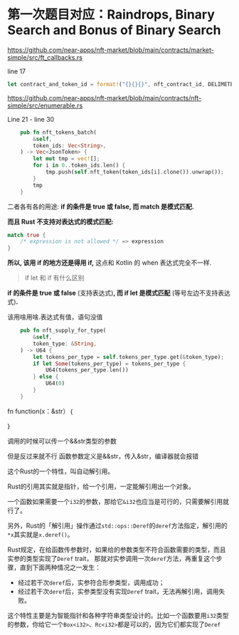 # 第一次题目对应：Raindrops, Binary Search and Bonus of Binary Search

<https://github.com/near-apps/nft-market/blob/main/contracts/market-simple/src/ft_callbacks.rs>

line 17

```rust
let contract_and_token_id = format!("{}{}{}", nft_contract_id, DELIMETER, token_id);
```

<https://github.com/near-apps/nft-market/blob/main/contracts/nft-simple/src/enumerable.rs>

Line 21 - line 30

```rust
	pub fn nft_tokens_batch(
        &self,
        token_ids: Vec<String>,
    ) -> Vec<JsonToken> {
        let mut tmp = vec![];
        for i in 0..token_ids.len() {
            tmp.push(self.nft_token(token_ids[i].clone()).unwrap());
        }
        tmp
    }
```





二者各有各的用途: **if 的条件是 true 或 false, 而 match 是模式匹配.**

**而且 Rust 不支持对表达式的模式匹配:**

```rust
match true {
    /* expression is not allowed */ => expression
}
```

**所以, 该用 if 的地方还是得用 if,** 这点和 Kotlin 的 when 表达式完全不一样.

> if let 和 if 有什么区别

**if 的条件是 true 或 false** (支持表达式)**, 而 if let 是模式匹配** (等号左边不支持表达式)**.**

该用啥用啥.表达式有值，语句没值

```rust
	pub fn nft_supply_for_type(
        &self,
        token_type: &String,
    ) -> U64 {
        let tokens_per_type = self.tokens_per_type.get(&token_type);
        if let Some(tokens_per_type) = tokens_per_type {
            U64(tokens_per_type.len())
        } else {
            U64(0)
        }
    }
```

fn function(x：&str）｛

｝

调用的时候可以传一个&&str类型的参数

但是反过来就不行 函数参数定义是&&str，传入&str，编译器就会报错

这个Rust的一个特性，叫自动解引用。

Rust的引用其实就是指针，给一个引用，一定能解引用出一个对象。

一个函数如果需要一个`i32`的参数，那给它`&i32`也应当是可行的，只需要解引用就行了。

另外，Rust的「解引用」操作通过`std::ops::Deref`的`deref`方法指定，解引用的`*x`其实就是`x.deref()`。 

Rust规定，在给函数传参数时，如果给的参数类型不符合函数需要的类型，而且实参的类型实现了`Deref` trait， 那就对实参调用一次`deref`方法，再重复这个步骤，直到下面两种情况之一发生：

- 经过若干次`deref`后，实参符合形参类型，调用成功；
- 经过若干次`deref`后，实参类型没有实现`Deref` trait，无法再解引用，调用失败。

这个特性主要是为智能指针和各种字符串类型设计的。比如一个函数要用`i32`类型的参数，你给它一个`Box<i32>`、`Rc<i32>`都是可以的，因为它们都实现了`Deref`
